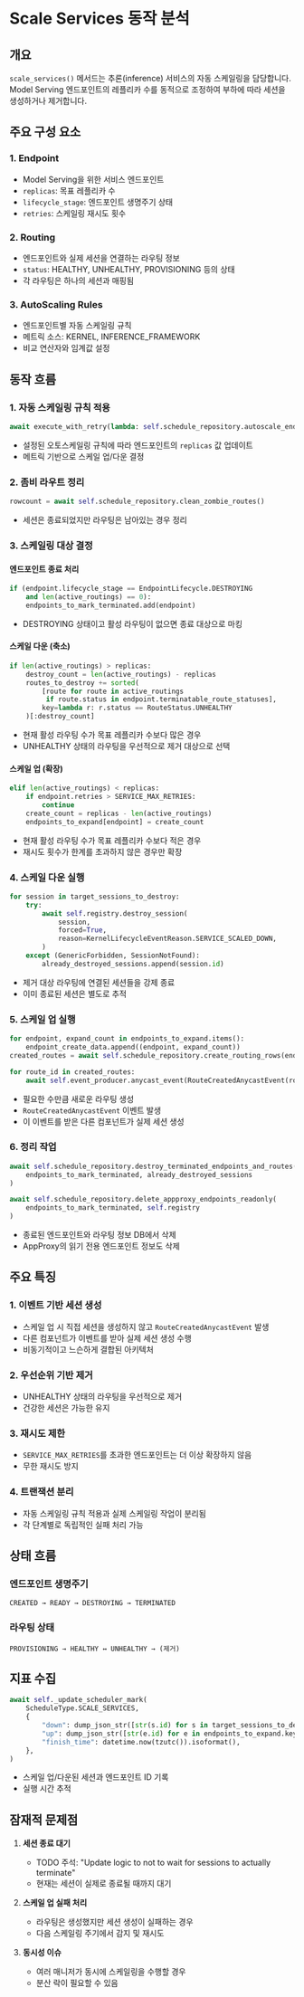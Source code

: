 # Scale Services 동작 분석

## 개요

`scale_services()` 메서드는 추론(inference) 서비스의 자동 스케일링을 담당합니다. Model Serving 엔드포인트의 레플리카 수를 동적으로 조정하여 부하에 따라 세션을 생성하거나 제거합니다.

## 주요 구성 요소

### 1. Endpoint
- Model Serving을 위한 서비스 엔드포인트
- `replicas`: 목표 레플리카 수
- `lifecycle_stage`: 엔드포인트 생명주기 상태
- `retries`: 스케일링 재시도 횟수

### 2. Routing
- 엔드포인트와 실제 세션을 연결하는 라우팅 정보
- `status`: HEALTHY, UNHEALTHY, PROVISIONING 등의 상태
- 각 라우팅은 하나의 세션과 매핑됨

### 3. AutoScaling Rules
- 엔드포인트별 자동 스케일링 규칙
- 메트릭 소스: KERNEL, INFERENCE_FRAMEWORK
- 비교 연산자와 임계값 설정

## 동작 흐름

### 1. 자동 스케일링 규칙 적용
```python
await execute_with_retry(lambda: self.schedule_repository.autoscale_endpoints())
```
- 설정된 오토스케일링 규칙에 따라 엔드포인트의 `replicas` 값 업데이트
- 메트릭 기반으로 스케일 업/다운 결정

### 2. 좀비 라우트 정리
```python
rowcount = await self.schedule_repository.clean_zombie_routes()
```
- 세션은 종료되었지만 라우팅은 남아있는 경우 정리

### 3. 스케일링 대상 결정

#### 엔드포인트 종료 처리
```python
if (endpoint.lifecycle_stage == EndpointLifecycle.DESTROYING 
    and len(active_routings) == 0):
    endpoints_to_mark_terminated.add(endpoint)
```
- DESTROYING 상태이고 활성 라우팅이 없으면 종료 대상으로 마킹

#### 스케일 다운 (축소)
```python
if len(active_routings) > replicas:
    destroy_count = len(active_routings) - replicas
    routes_to_destroy += sorted(
        [route for route in active_routings 
         if route.status in endpoint.terminatable_route_statuses],
        key=lambda r: r.status == RouteStatus.UNHEALTHY
    )[:destroy_count]
```
- 현재 활성 라우팅 수가 목표 레플리카 수보다 많은 경우
- UNHEALTHY 상태의 라우팅을 우선적으로 제거 대상으로 선택

#### 스케일 업 (확장)
```python
elif len(active_routings) < replicas:
    if endpoint.retries > SERVICE_MAX_RETRIES:
        continue
    create_count = replicas - len(active_routings)
    endpoints_to_expand[endpoint] = create_count
```
- 현재 활성 라우팅 수가 목표 레플리카 수보다 적은 경우
- 재시도 횟수가 한계를 초과하지 않은 경우만 확장

### 4. 스케일 다운 실행

```python
for session in target_sessions_to_destroy:
    try:
        await self.registry.destroy_session(
            session,
            forced=True,
            reason=KernelLifecycleEventReason.SERVICE_SCALED_DOWN,
        )
    except (GenericForbidden, SessionNotFound):
        already_destroyed_sessions.append(session.id)
```
- 제거 대상 라우팅에 연결된 세션들을 강제 종료
- 이미 종료된 세션은 별도로 추적

### 5. 스케일 업 실행

```python
for endpoint, expand_count in endpoints_to_expand.items():
    endpoint_create_data.append((endpoint, expand_count))
created_routes = await self.schedule_repository.create_routing_rows(endpoint_create_data)

for route_id in created_routes:
    await self.event_producer.anycast_event(RouteCreatedAnycastEvent(route_id))
```
- 필요한 수만큼 새로운 라우팅 생성
- `RouteCreatedAnycastEvent` 이벤트 발생
- 이 이벤트를 받은 다른 컴포넌트가 실제 세션 생성

### 6. 정리 작업

```python
await self.schedule_repository.destroy_terminated_endpoints_and_routes(
    endpoints_to_mark_terminated, already_destroyed_sessions
)

await self.schedule_repository.delete_appproxy_endpoints_readonly(
    endpoints_to_mark_terminated, self.registry
)
```
- 종료된 엔드포인트와 라우팅 정보 DB에서 삭제
- AppProxy의 읽기 전용 엔드포인트 정보도 삭제

## 주요 특징

### 1. 이벤트 기반 세션 생성
- 스케일 업 시 직접 세션을 생성하지 않고 `RouteCreatedAnycastEvent` 발생
- 다른 컴포넌트가 이벤트를 받아 실제 세션 생성 수행
- 비동기적이고 느슨하게 결합된 아키텍처

### 2. 우선순위 기반 제거
- UNHEALTHY 상태의 라우팅을 우선적으로 제거
- 건강한 세션은 가능한 유지

### 3. 재시도 제한
- `SERVICE_MAX_RETRIES`를 초과한 엔드포인트는 더 이상 확장하지 않음
- 무한 재시도 방지

### 4. 트랜잭션 분리
- 자동 스케일링 규칙 적용과 실제 스케일링 작업이 분리됨
- 각 단계별로 독립적인 실패 처리 가능

## 상태 흐름

### 엔드포인트 생명주기
```
CREATED → READY → DESTROYING → TERMINATED
```

### 라우팅 상태
```
PROVISIONING → HEALTHY ↔ UNHEALTHY → (제거)
```

## 지표 수집

```python
await self._update_scheduler_mark(
    ScheduleType.SCALE_SERVICES,
    {
        "down": dump_json_str([str(s.id) for s in target_sessions_to_destroy]),
        "up": dump_json_str([str(e.id) for e in endpoints_to_expand.keys()]),
        "finish_time": datetime.now(tzutc()).isoformat(),
    },
)
```
- 스케일 업/다운된 세션과 엔드포인트 ID 기록
- 실행 시간 추적

## 잠재적 문제점

1. **세션 종료 대기**
   - TODO 주석: "Update logic to not to wait for sessions to actually terminate"
   - 현재는 세션이 실제로 종료될 때까지 대기

2. **스케일 업 실패 처리**
   - 라우팅은 생성했지만 세션 생성이 실패하는 경우
   - 다음 스케일링 주기에서 감지 및 재시도

3. **동시성 이슈**
   - 여러 매니저가 동시에 스케일링을 수행할 경우
   - 분산 락이 필요할 수 있음